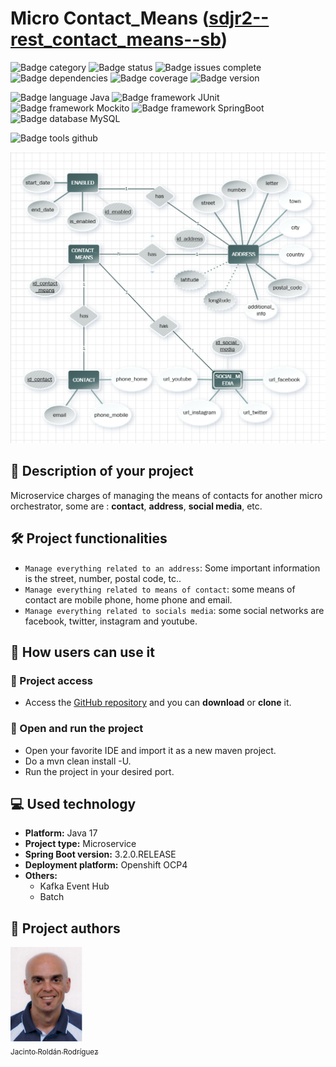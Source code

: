 # Micro Contact_Means ([sdjr2--rest_contact_means--sb](https://github.com/JacintoRR396/sdjr2--rest_contact_means--sb))
![Badge category](https://img.shields.io/badge/Category-Micro-violet)
![Badge status](https://img.shields.io/badge/STATUS-EN%20DESAROLLO-9cf)
![Badge issues complete](https://img.shields.io/badge/ISSUES_DONE-4-green)
![Badge dependencies](https://img.shields.io/badge/Dependencies-6-orange)
![Badge coverage](https://img.shields.io/badge/Coverage-90%25-green)
![Badge version](https://img.shields.io/badge/Version-0.0.1-informational)

![Badge language Java](https://img.shields.io/badge/Language-Java_17-blue)
![Badge framework JUnit](https://img.shields.io/badge/Framework-Junit-blue)
![Badge framework Mockito](https://img.shields.io/badge/Framework-Mockito-blue)
![Badge framework SpringBoot](https://img.shields.io/badge/Framework-Spring_Boot_3.1.0-blue)
![Badge database MySQL](https://img.shields.io/badge/Database-MySQL-blue)

![Badge tools github](https://img.shields.io/badge/Tool-Github-inactive)

![Uml about contact means](readme_cover.png)

## 📖 Description of your project
Microservice charges of managing the means of contacts for another micro orchestrator, some are : 
**contact**, **address**, **social media**, etc.

## 🛠️ Project functionalities
- `Manage everything related to an address`: Some important information is the street, number, postal code, tc..
- `Manage everything related to means of contact`: some means of contact are mobile phone, home phone and email.
- `Manage everything related to socials media`: some social networks are facebook, twitter, instagram and youtube.

## 🔧 How users can use it
### 📁 Project access
- Access the [GitHub repository](https://github.com/JacintoRR396/sdjr2-rest_contact_means-sb) and you can **download** or **clone** it.

### 🚩 Open and run the project
- Open your favorite IDE and import it as a new maven project.
- Do a mvn clean install -U.
- Run the project in your desired port.

## 💻 Used technology
* **Platform:** Java 17
* **Project type:** Microservice
* **Spring Boot version:** 3.2.0.RELEASE
* **Deployment platform:** Openshift OCP4
* **Others:**
    * Kafka Event Hub
    * Batch

## 👥 Project authors
[<img src="./profile.png" width=115><br><sub>Jacinto Roldán Rodríguez</sub>](https://github.com/JacintoRR396)
